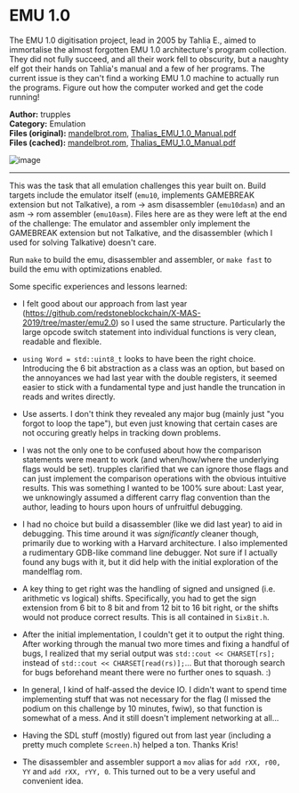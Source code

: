 # EMU 1.0

The EMU 1.0 digitisation project, lead in 2005 by Tahlia E., aimed to immortalise the almost forgotten EMU 1.0 architecture's program collection.
They did not fully succeed, and all their work fell to obscurity, but a naughty elf got their hands on Tahlia's manual and a few of her programs.
The current issue is they can't find a working EMU 1.0 machine to actually run the programs. Figure out how the computer worked and get the code running!

**Author:** trupples  
**Category:** Emulation  
**Files (original):** [mandelbrot.rom](https://drive.google.com/file/d/1IdSazwFbhm13Ln6PlYItDuM5TZI9Y4Z3/view?usp=sharing),
[Thalias_EMU_1.0_Manual.pdf](https://drive.google.com/file/d/13afjSCTDuqDgCHt_3MbREHcj6sYCJa_G/view?usp=sharing)  
**Files (cached):** [mandelbrot.rom](https://github.com/redstoneblockchain/X-MAS-2020/tree/main/emu-1.0/files/mandelflag.rom),
[Thalias_EMU_1.0_Manual.pdf](https://github.com/redstoneblockchain/X-MAS-2020/tree/main/emu-1.0/files/Tahlias_EMU_1.0_Manual.pdf)  

![image](https://user-images.githubusercontent.com/6524684/102719337-ce414b00-42ed-11eb-8ee7-0e97948d56c3.png)

---

This was the task that all emulation challenges this year built on. Build targets include the emulator itself (`emu10`, implements GAMEBREAK
extension but not Talkative), a rom -> asm disassembler (`emu10dasm`) and an asm -> rom assembler (`emu10asm`). Files here are as they were
left at the end of the challenge: The emulator and assembler only implement the GAMEBREAK extension but not Talkative, and the disassembler
(which I used for solving Talkative) doesn't care. 

Run `make` to build the emu, disassembler and assembler, or `make fast` to build the emu with optimizations enabled.

Some specific experiences and lessons learned:

- I felt good about our approach from last year (https://github.com/redstoneblockchain/X-MAS-2019/tree/master/emu2.0) so I used the same structure.
  Particularly the large opcode switch statement into individual functions is very clean, readable and flexible.

- `using Word = std::uint8_t` looks to have been the right choice. Introducing the 6 bit abstraction as a class was an option, but based on the
  annoyances we had last year with the double registers, it seemed easier to stick with a fundamental type and just handle the truncation in
  reads and writes directly.
  
- Use asserts. I don't think they revealed any major bug (mainly just "you forgot to loop the tape"), but even just knowing that certain cases
  are not occuring greatly helps in tracking down problems.
  
- I was not the only one to be confused about how the comparison statements were meant to work (and when/how/where the underlying flags would be
  set). trupples clarified that we can ignore those flags and can just implement the comparison operations with the obvious intuitive results.
  This was something I wanted to be 100% sure about: Last year, we unknowingly assumed a different carry flag convention than the author,
  leading to hours upon hours of unfruitful debugging.
  
- I had no choice but build a disassembler (like we did last year) to aid in debugging. This time around it was *significantly* cleaner though,
  primarily due to working with a Harvard architecture. I also implemented a rudimentary GDB-like command line debugger. Not sure if I actually
  found any bugs with it, but it did help with the initial exploration of the mandelflag rom.

- A key thing to get right was the handling of signed and unsigned (i.e. arithmetic vs logical) shifts. Specifically, you had to get the sign
  extension from 6 bit to 8 bit and from 12 bit to 16 bit right, or the shifts would not produce correct results. This is all contained in `SixBit.h`.

- After the initial implementation, I couldn't get it to output the right thing. After working through the manual two more times and fixing a handful
  of bugs, I realized that my serial output was `std::cout << CHARSET[rs];` instead of `std::cout << CHARSET[read(rs)];`... But that thorough search
  for bugs beforehand meant there were no further ones to squash. :)
  
- In general, I kind of half-assed the device IO. I didn't want to spend time implementing stuff that was not necessary for the flag (I missed the
  podium on this challenge by 10 minutes, fwiw), so that function is somewhat of a mess. And it still doesn't implement networking at all...

- Having the SDL stuff (mostly) figured out from last year (including a pretty much complete `Screen.h`) helped a ton. Thanks Kris!

- The disassembler and assembler support a `mov` alias for `add rXX, r00, YY` and `add rXX, rYY, 0`. This turned out to be a very useful and convenient
  idea.
